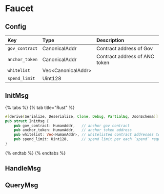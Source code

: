 # Faucet

## Config

| Key | Type | Description |
| :--- | :--- | :--- |
| `gov_contract` | CanonicalAddr | Contract address of Gov |
| `anchor_token` | CanonicalAddr | Contract address of ANC token |
| `whitelist` | Vec&lt;CanonicalAddr&gt; |  |
| `spend_limit` | Uint128 |  |

## InitMsg

{% tabs %}
{% tab title="Rust" %}
```rust
#[derive(Serialize, Deserialize, Clone, Debug, PartialEq, JsonSchema)]
pub struct InitMsg {
    pub gov_contract: HumanAddr,   // anchor gov contract
    pub anchor_token: HumanAddr,   // anchor token address
    pub whitelist: Vec<HumanAddr>, // whitelisted contract addresses to spend faucet
    pub spend_limit: Uint128,      // spend limit per each `spend` request
}
```
{% endtab %}
{% endtabs %}



## HandleMsg





## QueryMsg

